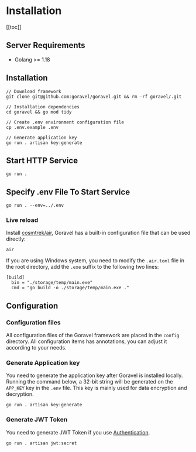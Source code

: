# Installation

[[toc]]

## Server Requirements

- Golang >= 1.18

## Installation

```shell
// Download framework
git clone git@github.com:goravel/goravel.git && rm -rf goravel/.git

// Installation dependencies
cd goravel && go mod tidy

// Create .env environment configuration file
cp .env.example .env

// Generate application key
go run . artisan key:generate
```

## Start HTTP Service

```
go run .
```

## Specify .env File To Start Service

```
go run . --env=../.env
```

### Live reload

Install [cosmtrek/air](https://github.com/cosmtrek/air), Goravel has a built-in configuration file that can be used directly:

```
air
```

If you are using Windows system, you need to modify the `.air.toml` file in the root directory, add the `.exe` suffix to the following two lines:

```
[build]
  bin = "./storage/temp/main.exe"
  cmd = "go build -o ./storage/temp/main.exe ."
```

## Configuration

### Configuration files

All configuration files of the Goravel framework are placed in the `config` directory. All configuration items has annotations, you can adjust it according to your needs.

### Generate Application key

You need to generate the application key after Goravel is installed locally. Running the command below, a 32-bit string will be generated on the `APP_KEY` key in the `.env` file. This key is mainly used for data encryption and decryption.

```
go run . artisan key:generate
```

### Generate JWT Token

You need to generate JWT Token if you use [Authentication](../security/authentication.md).

```
go run . artisan jwt:secret
```

<CommentService/>
